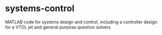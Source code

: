 # systems-control
MATLAB code for systems design and control, including a controller design for a VTOL jet and general purpose question solvers
